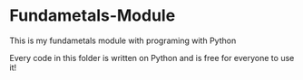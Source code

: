 # Fundametals-Module

This is my fundametals module with programing with Python

Every code in this folder is written on Python and is free for everyone to use it!
